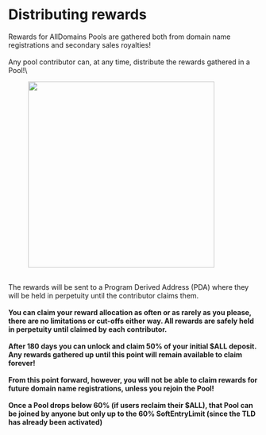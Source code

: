 # Distributing rewards

Rewards for AllDomains Pools are gathered both from domain name registrations and secondary sales royalties!\
\
Any pool contributor can, at any time, distribute the rewards gathered in a Pool!\


<figure><img src="https://lh6.googleusercontent.com/z-ytkVqKZjTdg8rUO2AoGTf6i7D8b77lKRh2avUVRGycZrOp0LT9ffUYFn0e2-m4onu9ZRNUjS3ok_ZGrtNjhUGDgNEGK6p5jfiTCHEQUG2o8DpTK6yBDsA8m14v4S6BT3V78b7t7IbqeKDeWs9Zv1s" alt="" width="375"><figcaption></figcaption></figure>

\
The rewards will be sent to a Program Derived Address (PDA) where they will be held in perpetuity until the contributor claims them.\
\
**You can claim your reward allocation as often or as rarely as you please, there are no limitations or cut-offs either way. All rewards are safely held in perpetuity until claimed by each contributor.**\
\
**After 180 days you can unlock and claim 50% of your initial $ALL deposit. Any rewards gathered up until this point will remain available to claim forever!**\
\
**From this point forward, however, you will not be able to claim rewards for future domain name registrations, unless you rejoin the Pool!**\
\
**Once a Pool drops below 60% (if users reclaim their $ALL), that Pool can be joined by anyone but only up to the 60% SoftEntryLimit (since the TLD has already been activated)**
